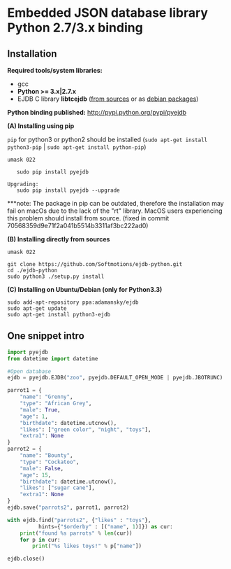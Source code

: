 Embedded JSON database library Python 2.7/3.x binding
============================================================

Installation
---------------------------------


**Required tools/system libraries:**

* gcc
* **Python >= 3.x|2.7.x**
* EJDB C library **libtcejdb** ([from sources](https://github.com/Softmotions/ejdb#manual-installation) or as [debian packages](https://github.com/Softmotions/ejdb/wiki/Debian-Ubuntu-installation))

**Python binding published:** http://pypi.python.org/pypi/pyejdb

**(A) Installing using pip**

`pip` for python3 or python2 should be installed (`sudo apt-get install python3-pip` | `sudo apt-get install python-pip`)

```
umask 022

   sudo pip install pyejdb

Upgrading:
   sudo pip install pyejdb --upgrade
```

***note:
The package in pip can be outdated, therefore the installation may fail on macOs due to the lack of the "rt" library.
MacOS users experiencing this problem should install from source. (fixed in commit 70568359d9e71f2a041b5514b3311af3bc222ad0)

**(B) Installing directly from sources**

```
umask 022

git clone https://github.com/Softmotions/ejdb-python.git
cd ./ejdb-python
sudo python3 ./setup.py install
```


**(C) Installing on Ubuntu/Debian (only for Python3.3)**

```
sudo add-apt-repository ppa:adamansky/ejdb
sudo apt-get update
sudo apt-get install python3-ejdb
```


One snippet intro
---------------------------------

```python
import pyejdb
from datetime import datetime

#Open database
ejdb = pyejdb.EJDB("zoo", pyejdb.DEFAULT_OPEN_MODE | pyejdb.JBOTRUNC)

parrot1 = {
    "name": "Grenny",
    "type": "African Grey",
    "male": True,
    "age": 1,
    "birthdate": datetime.utcnow(),
    "likes": ["green color", "night", "toys"],
    "extra1": None
}
parrot2 = {
    "name": "Bounty",
    "type": "Cockatoo",
    "male": False,
    "age": 15,
    "birthdate": datetime.utcnow(),
    "likes": ["sugar cane"],
    "extra1": None
}
ejdb.save("parrots2", parrot1, parrot2)

with ejdb.find("parrots2", {"likes" : "toys"},
          hints={"$orderby" : [("name", 1)]}) as cur:
    print("found %s parrots" % len(cur))
    for p in cur:
        print("%s likes toys!" % p["name"])

ejdb.close()
```

